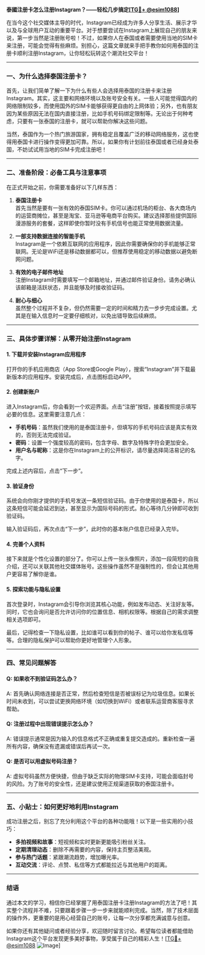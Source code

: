 **泰國注册卡怎么注册Instagram？——轻松几步搞定[[TG💪+ @esim1088](https://t.me/s/esim1088)]**

在当今这个社交媒体主导的时代，Instagram已经成为许多人分享生活、展示才华以及与全球用户互动的重要平台。对于想要尝试在Instagram上展现自己的朋友来说，第一步当然是注册账号啦！不过，如果你人在泰国或者需要使用当地的SIM卡来注册，可能会觉得有些麻烦。别担心，这篇文章就来手把手教你如何用泰国的注册卡顺利注册Instagram，让你轻松玩转这个潮流社交平台！

---

### **一、为什么选择泰国注册卡？**

首先，让我们简单了解一下为什么有些人会选择用泰国的注册卡来注册Instagram。其实，这主要和网络环境以及账号安全有关。一些人可能觉得国内的网络限制较多，而使用国外的SIM卡能够获得更自由的上网体验；另外，也有朋友因为某些原因无法在国内直接注册，比如手机号码绑定限制等。无论出于何种考虑，只要有一张泰国的注册卡，就可以帮助你解决这些问题。

当然，泰国作为一个热门旅游国家，拥有稳定且覆盖广泛的移动网络服务，这也使得用泰国卡进行操作变得更加可靠。所以，如果你有计划前往泰国或者已经身处泰国，不妨试试用当地的SIM卡完成注册吧！

---

### **二、准备阶段：必备工具与注意事项**

在正式开始之前，你需要准备好以下几样东西：

1. **泰国注册卡**  
   首先当然是要有一张有效的泰国SIM卡。你可以通过机场的柜台、各大商场内的运营商摊位，甚至是淘宝、亚马逊等电商平台购买。建议选择那些提供国际漫游服务的套餐，这样即使你暂时没有手机信号也能正常使用数据流量。

2. **一部支持数据连接的智能手机**  
   Instagram是一个依赖互联网的应用程序，因此你需要确保你的手机能够正常联网。无论是WiFi还是移动数据都可以，但推荐使用稳定的移动数据以避免断网问题。

3. **有效的电子邮件地址**  
   注册Instagram时需要填写一个邮箱地址，并通过邮件验证身份。请务必确认该邮箱是活跃状态，并且能够及时接收验证码。

4. **耐心与细心**  
   虽然整个过程并不复杂，但仍然需要一定的时间和精力去一步步完成设置。尤其是在输入信息时一定要仔细核对，以免出错导致后续麻烦。

---

### **三、具体步骤详解：从零开始注册Instagram**

#### **1. 下载并安装Instagram应用程序**
打开你的手机应用商店（App Store或Google Play），搜索“Instagram”并下载最新版本的应用程序。安装完成后，点击图标启动APP。

#### **2. 创建新账户**
进入Instagram后，你会看到一个欢迎界面。点击“注册”按钮，接着按照提示填写必要的信息。这里需要注意几点：
- **手机号码**：虽然我们使用的是泰国注册卡，但填写的手机号码应该是真实有效的，否则无法完成验证。
- **密码**：设置一个强度较高的密码，包含字母、数字及特殊字符会更加安全。
- **用户名与昵称**：这是你在Instagram上的公开标识，请尽量选择简洁易记的名字。

完成上述内容后，点击“下一步”。

#### **3. 验证身份**
系统会向你刚才提供的手机号发送一条短信验证码。由于你使用的是泰国卡，所以这条短信可能会延迟到达，甚至显示为国际号码的形式。耐心等待几分钟即可收到验证码。

输入验证码后，再次点击“下一步”，此时你的基本账户信息已经录入完毕。

#### **4. 完善个人资料**
接下来就是个性化设置的部分了。你可以上传一张头像照片，添加一段简短的自我介绍，还可以关联其他社交媒体账号。这些操作虽然不是强制性的，但会让其他用户更容易了解你是谁。

#### **5. 探索功能与隐私设置**
首次登录时，Instagram会引导你浏览其核心功能，例如发布动态、关注好友等。同时，它也会询问是否允许访问你的位置信息、相机权限等。根据自己的需求调整相关选项即可。

最后，记得检查一下隐私设置，比如谁可以看到你的帖子、谁可以给你发私信等等。合理的隐私保护可以帮助你更好地管理个人形象。

---

### **四、常见问题解答**

#### **Q: 如果收不到验证码怎么办？**
A: 首先确认网络连接是否正常，然后检查短信是否被误标记为垃圾信息。如果长时间未收到，可以尝试更换网络环境（如切换到WiFi）或者联系运营商客服寻求帮助。

#### **Q: 注册过程中出现错误提示怎么办？**
A: 错误提示通常是因为输入的信息格式不正确或重复提交造成的。重新检查一遍所有内容，确保没有遗漏或错误后再试一次。

#### **Q: 是否可以用虚拟号码注册？**
A: 虚拟号码虽然方便快捷，但由于缺乏实际的物理SIM卡支持，可能会面临封号的风险。为了账号的安全性，还是建议使用正规渠道获取的泰国注册卡。

---

### **五、小贴士：如何更好地利用Instagram**

成功注册之后，别忘了充分利用这个平台的各种功能哦！以下是一些实用的小技巧：
- **多拍视频和故事**：短视频和实时更新更能吸引粉丝关注。
- **定期清理动态**：删除不再需要的内容，保持主页整洁美观。
- **参与热门话题**：紧跟潮流趋势，增加曝光率。
- **互动交流**：评论、点赞、私信等方式都能拉近与其他用户的距离。

---

### **结语**

通过本文的学习，相信你已经掌握了用泰国注册卡注册Instagram的方法了吧！其实整个流程并不难，只要跟着步骤一步一步来就能顺利完成。当然，除了技术层面的操作外，更重要的是用心经营自己的账号，让每一次分享都充满诚意与创意。

如果你还有其他疑问或者经验分享，欢迎随时留言讨论。希望每位读者都能借助Instagram这个平台发现更多美好事物，享受属于自己的精彩人生！[[TG💪+ @esim1088](https://t.me/s/esim1088) ![Image](https://i.postimg.cc/4NQfJmqS/Snipaste-2025-05-13-00-14-12.png)]